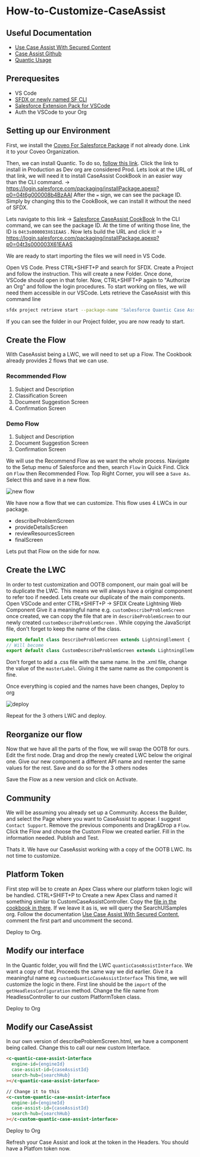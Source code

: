 # How-to-Customize-CaseAssist

## Useful Documentation

- [Use Case Assist With Secured Content](https://docs.coveo.com/en/na6a5281/service/use-case-assist-with-secured-content)
- [Case Assist Github](https://github.com/coveooss/sf-case-assist-cookbook)
- [Quantic Usage](https://docs.coveo.com/en/quantic/latest/usage/)

## Prerequesites

- VS Code
- [SFDX or newly named SF CLI](https://developer.salesforce.com/docs/atlas.en-us.sfdx_setup.meta/sfdx_setup)
- [Salesforce Extension Pack for VSCode](https://marketplace.visualstudio.com/items?itemName=salesforce.salesforcedx-vscode)
- Auth the VSCode to your Org

## Setting up our Environment

First, we install the [Coveo For Salesforce Package](https://docs.coveo.com/en/1102/coveo-for-salesforce/install-the-coveo-for-salesforce-application) if not already done. Link it to your Coveo Organization.

Then, we can install Quantic.
To do so, [follow this link](https://docs.coveo.com/en/quantic/latest/usage/#install-quantic). Click the link to install in Production as Dev org are considered Prod.
Lets look at the URL of that link, we will need it to install CaseAssist CookBook in an easier way than the CLI command.
-> https://login.salesforce.com/packaging/installPackage.apexp?p0=04t6g000008b4BzAAI
After the `=` sign, we can see the package ID. Simply by changing this to the CookBook, we can install it without the need of SFDX.

Lets navigate to this link -> [Salesforce CaseAssist CookBook](https://github.com/coveooss/sf-case-assist-cookbook#3c-install-the-app-using-an-unlocked-package)
In the CLI command, we can see the package ID. At the time of writing those line, the ID is `04t3s000003X61EAAS` .
Now lets build the URL and click it! ->
https://login.salesforce.com/packaging/installPackage.apexp?p0=04t3s000003X61EAAS

We are ready to start importing the files we will need in VS Code.

Open VS Code.
Press CTRL+SHIFT+P and search for SFDX.
Create a Project and follow the instruction. This will create a new Folder. Once done, VSCode should open in that foler.
Now, CTRL+SHIFT+P again to "Authorize an Org" and follow the login procedures.
To start working on files, we will need them accessible in our VSCode.
Lets retrieve the CaseAssist with this command line

```sh
sfdx project retrieve start --package-name 'Salesforce Quantic Case Assist Cookbook'
```

If you can see the folder in our Project folder, you are now ready to start.

## Create the Flow

With CaseAssist being a LWC, we will need to set up a Flow. The Cookbook already provides 2 flows that we can use.

### Recommended Flow

1. Subject and Description
2. Classification Screen
3. Document Suggestion Screen
4. Confirmation Screen

### Demo Flow

1. Subject and Description
2. Document Suggestion Screen
3. Confirmation Screen

We will use the Recommend Flow as we want the whole process. Navigate to the Setup menu of Salesforce and then, search `Flow` in Quick Find. Click on `Flow` then Recommended Flow.
Top Right Corner, you will see a `Save As`. Select this and save in a new flow.

![new flow](https://github.com/pbdeblois/How-to-Customize-CaseAssist/blob/main/CaseAssist.png)

We have now a flow that we can customize. This flow uses 4 LWCs in our package.

- describeProblemScreen
- provideDetailsScreen
- reviewResourcesScreen
- finalScreen

Lets put that Flow on the side for now.

## Create the LWC

In order to test customization and OOTB component, our main goal will be to duplicate the LWC. This means we will always have a original component to refer too if needed.
Lets create our duplicate of the main components.
Open VSCode and enter CTRL+SHIFT+P -> SFDX Create Lightning Web Component
Give it a meaningful name e.g. `customDescribeProblemScreen`
once created, we can copy the file that are in `describeProblemScreen` to our newly created `customDescribeProblemScreen` .
While copying the JavaScript file, don't forget to keep the name of the class.

```js
export default class DescribeProblemScreen extends LightningElement {
// Will become
export default class CustomDescribeProblemScreen extends LightningElement {
```

Don't forget to add a .css file with the same name.
In the .xml file, change the value of the `masterLabel`. Giving it the same name as the component is fine.

Once everything is copied and the names have been changes, Deploy to org

![deploy](https://github.com/pbdeblois/How-to-Customize-CaseAssist/blob/main/CaseAssist_1.png)

Repeat for the 3 others LWC and deploy.

## Reorganize our flow

Now that we have all the parts of the flow, we will swap the OOTB for ours.
Edit the first node. Drag and drop the newly created LWC below the original one. Give our new component a different API name and reenter the same values for the rest. Save and do so for the 3 others nodes

Save the Flow as a new version and click on Activate.

## Community

We will be assuming you already set up a Community.
Access the Builder, and select the Page where you want to CaseAssist to appear. I suggest `Contact Support`. Remove the previous components and Drag&Drop a `Flow`. Click the Flow and choose the Custom Flow we created earlier. Fill in the information needed.
Publish and Test.

Thats it. We have our CaseAssist working with a copy of the OOTB LWC. Its not time to customize.

## Platform Token

First step will be to create an Apex Class where our platform token logic will be handled. 
CTRL+SHIFT+P to Create a new Apex Class and named it something similar to CustomCaseAssistController.
Copy the [file in the cookbook in there](https://github.com/coveooss/sf-case-assist-cookbook/blob/main/src/main/default/classes/CaseAssistController.cls).
If we leave it as is, we will query the SearchUISamples org. 
Follow the documentation [Use Case Assist With Secured Content](https://docs.coveo.com/en/na6a5281/service/use-case-assist-with-secured-content), comment the first part and uncomment the second.

Deploy to Org.

## Modify our interface

In the Quantic folder, you will find the LWC  `quanticCaseAssistInterface`. We want a copy of that. Proceeds the same way we did earlier. Give it a meaningful name eg `customQuanticCaseAssistInterface`
This time, we will customize the logic in there. First line should be the `import` of the `getHeadlessConfiguration` method. Change the file name from HeadlessController to our custom PlatformToken class.

Deploy to Org

## Modify our CaseAssist

In our own version of describeProblemScreen.html, we have a component being called. Change this to call our new custom Interface. 

```html
<c-quantic-case-assist-interface
  engine-id={engineId}
  case-assist-id={caseAssistId}
  search-hub={searchHub}
></c-quantic-case-assist-interface>

// Change it to this
<c-custom-quantic-case-assist-interface
  engine-id={engineId}
  case-assist-id={caseAssistId}
  search-hub={searchHub}
></c-custom-quantic-case-assist-interface>
```

Deploy to Org

Refresh your Case Assist and look at the token in the Headers. You should have a Platfom token now.
